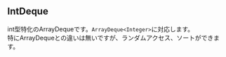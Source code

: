 ## IntDeque
int型特化のArrayDequeです。`ArrayDeque<Integer>`に対応します。  
特にArrayDequeとの違いは無いですが、ランダムアクセス、ソートができます。
